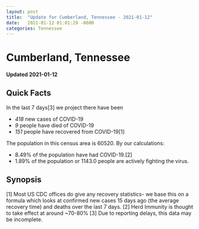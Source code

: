 ```yaml
---
layout: post
title:  "Update for Cumberland, Tennessee - 2021-01-12"
date:   2021-01-12 01:01:29 -0600
categories: Tennessee
---
```


# Cumberland, Tennessee
#### Updated 2021-01-12

## Quick Facts

In the last 7 days[3] we project there have been
- *418* new cases of COVID-19
- *9* people have died of COVID-19
- *151* people have recovered from COVID-19[1]

The population in this census area is 60520. By our calculations:
- 8.49% of the population have had COVID-19.[2]
- 1.89% of the population or 1143.0 people are actively fighting the virus.

## Synopsis




[1] Most US CDC offices do give any recovery statistics- we base this on a formula which looks at confirmed new cases
15 days ago (the average recovery time) and deaths over the last 7 days.
[2] Herd Immunity is thought to take effect at around ~70-80%
[3] Due to reporting delays, this data may be incomplete. 
    